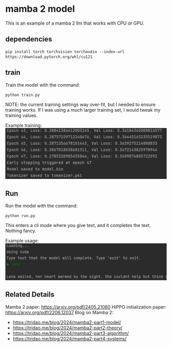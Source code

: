 # mamba 2 model

This is an example of a mamba 2 llm that works with CPU or GPU.

## dependencies

```
pip install torch torchvision torchaudio --index-url https://download.pytorch.org/whl/cu121
```

## train

Train the model with the command:

```
python train.py
```

NOTE: the current training settings way over-fit, but I needed to ensure training works. If I was using a much larger
training set, I would tweak my training values.

Example training:
![img_1.png](img_1.png)

## Run

Run the model with the command:

```
python run.py
```

This enters a cli mode where you give text, and it completes the text. Nothing fancy.

Example usage:
![img.png](img.png)

## Related Details

Mamba 2 paper: https://arxiv.org/pdf/2405.21060
HiPPO initialization paper: https://arxiv.org/pdf/2206.12037
Blog on Mamba 2:

* https://tridao.me/blog/2024/mamba2-part1-model/
* https://tridao.me/blog/2024/mamba2-part2-theory/
* https://tridao.me/blog/2024/mamba2-part3-algorithm/
* https://tridao.me/blog/2024/mamba2-part4-systems/